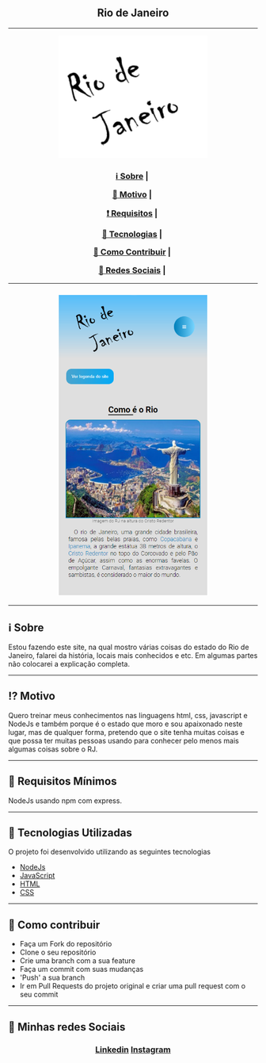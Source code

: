 <h2 align="center">Rio de Janeiro</h2>

___


<p align="center">
  <img src="./public/assets/logo.png" width="300" heigth="300">
</p>


<h3 align="center">
  <a href="#information_source-sobre">ℹ Sobre</a>&nbsp;|&nbsp;

  <a href="#interrobang-motivo">💜 Motivo</a>&nbsp;|&nbsp;

  <a href="#seedling-requisitos-mínimos">❗ Requisitos</a>&nbsp;|&nbsp;

  <a href="#rocket-tecnologias-utilizadas">🚀 Tecnologias</a>&nbsp;|&nbsp;

  <a href="#link-como-contribuir">🔗 Como Contribuir</a>&nbsp;|&nbsp;

  <a href="#iphone-minhas-redes-sociais">📱 Redes Sociais</a>&nbsp;|&nbsp;

</h3>

___

<h3 align="center">
  <img src="./public/assets/printsite2.png" width="300" heigth="300">
</h3>

___

## :information_source: Sobre

Estou fazendo este site, na qual mostro várias coisas do estado do Rio de Janeiro, falarei da história, locais mais conhecidos e etc. Em algumas partes não colocarei a explicação completa.

___

## :interrobang: Motivo

Quero treinar meus conhecimentos nas linguagens html, css, javascript e NodeJs e também porque é o estado que moro e sou apaixonado neste lugar, mas de qualquer forma, pretendo que o site tenha muitas coisas e que possa ter muitas pessoas usando para conhecer pelo menos mais algumas coisas sobre o RJ.

___

## :seedling: Requisitos Mínimos

NodeJs usando npm com express.

___

## :rocket: Tecnologias Utilizadas 

O projeto foi desenvolvido utilizando as seguintes tecnologias

- <a href=""> NodeJs </a>
- <a href=""> JavaScript </a>
- <a href=""> HTML </a>
- <a href=""> CSS </a>

___

## :link: Como contribuir 

- Faça um Fork do repositório
- Clone o seu repositório
- Crie uma branch com a sua feature
- Faça um commit com suas mudanças
- 'Push' a sua branch
- Ir em Pull Requests do projeto original e criar uma pull request com o seu commit
___

## :iphone: Minhas redes Sociais

<h3 align="center">

  <a href="https://www.linkedin.com/in/tiagogoncalves200428/">Linkedin</a>
  <a href="https://www.instagram.com/tg001_xx/?hl=pt-br">Instagram</a>
</h3>
